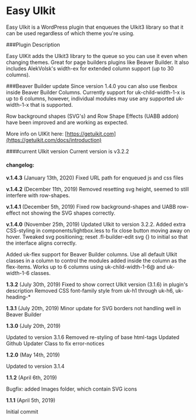 
Easy UIkit
===

Easy UIkit is a WordPress plugin that enqueues the UIkit3 library so that it can be used regardless of which theme you're using.

###Plugin Description

Easy UIKit adds the UIkit3 library to the queue so you can use it even when changing themes. Great for page builders plugins like Beaver Builder. It also includes AlekVolsk's width-ex for extended column support (up to 30 columns).

###Beaver Builder update
Since version 1.4.0 you can also use flexbox inside Beaver Builder Columns. Currently support for uk-child-width-1-x is up to 6 columns, however, individual modules may use any supported uk-width-1-x that is supported.

Row background shapes (SVG's) and Row Shape Effects (UABB addon) have been improved and are working as expected.

More info on UIKit here: [https://getuikit.com](https://getuikit.com/docs/introduction)

####current UIkit version
Current version is v3.2.2

#### changelog:

**v.1.4.3** (January 13th, 2020)
Fixed URL path for enqueued js and css files

**v.1.4.2** (December 11th, 2019)
Removed resetting svg height, seemed to still interfere with row-shapes.

**v.1.4.1** (December 5th, 2019)
Fixed row background-shapes and UABB row-effect not showing the SVG shapes correctly.

**v.1.4.0** (November 25th, 2019)
Updated UIkit to version 3.2.2.
Added extra CSS-styling in components/lightbox.less to fix close button moving away on hover.
Tweaked svg positioning; reset .fl-builder-edit svg {} to initial so that the interface aligns correctly.

Added uk-flex support for Beaver Builder columns. Use all default UIkit classes in a column to control the modules added inside the column as the flex-items. Works up to 6 columns using uk-child-width-1-6@ and uk-width-1-6 classes.

**1.3.2** (July 30th, 2019)
Fixed to show correct UIkit version (3.1.6) in plugin's description
Removed CSS font-family style from uk-h1 through uk-h6, uk-heading-*

**1.3.1** (July 20th, 2019)
Minor update for SVG borders not handling well in Beaver Builder

**1.3.0** (July 20th, 2019)

Updated to version 3.1.6
Removed re-styling of base html-tags
Updated Github Updater Class to fix error-notices


**1.2.0** (May 14th, 2019)

Updated to version 3.1.4

**1.1.2** (April 6th, 2019)

Bugfix: added Images folder, which contain SVG icons

**1.1.1** (April 5th, 2019)

Initial commit

